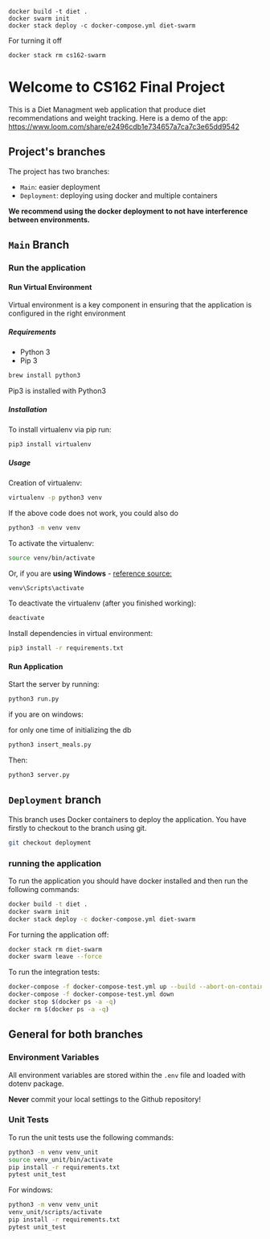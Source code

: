 ```
docker build -t diet .
docker swarm init
docker stack deploy -c docker-compose.yml diet-swarm
```
For turning it off
```
docker stack rm cs162-swarm
```
# Welcome to CS162 Final Project

This is a Diet Managment web application that produce diet recommendations and weight tracking. Here is a demo of the app: https://www.loom.com/share/e2496cdb1e734657a7ca7c3e65dd9542

## Project's branches

The project has two branches:

- `Main`: easier deployment
- `Deployment`: deploying using docker and multiple containers

**We recommend using the docker deployment to not have interference between environments.**

## `Main` Branch
### Run the application
#### Run Virtual Environment

Virtual environment is a key component in ensuring that the application is configured in the right environment

##### Requirements

- Python 3
- Pip 3

```bash
brew install python3
```

Pip3 is installed with Python3

##### Installation

To install virtualenv via pip run:

```bash
pip3 install virtualenv
```

##### Usage

Creation of virtualenv:

```bash
virtualenv -p python3 venv
```

If the above code does not work, you could also do

```bash
python3 -m venv venv
```

To activate the virtualenv:

```bash
source venv/bin/activate
```

Or, if you are **using Windows** - [reference source:](https://stackoverflow.com/questions/8921188/issue-with-virtualenv-cannot-activate)

```bash
venv\Scripts\activate
```

To deactivate the virtualenv (after you finished working):

```bash
deactivate
```

Install dependencies in virtual environment:

```bash
pip3 install -r requirements.txt
```

#### Run Application

Start the server by running:

```bash
python3 run.py
```

if you are on windows:

for only one time of initializing the db

```bash
python3 insert_meals.py
```

Then:

```bash
python3 server.py
```

## `Deployment` branch

This branch uses Docker containers to deploy the application. You have firstly to checkout to the branch using git.

```bash
git checkout deployment
```

### running the application

To run the application you should have docker installed and then run the following commands:

```bash
docker build -t diet .
docker swarm init
docker stack deploy -c docker-compose.yml diet-swarm
```

For turning the application off:

```bash
docker stack rm diet-swarm
docker swarm leave --force
```

To run the integration tests:

```bash
docker-compose -f docker-compose-test.yml up --build --abort-on-container-exit test
docker-compose -f docker-compose-test.yml down
docker stop $(docker ps -a -q)
docker rm $(docker ps -a -q)
```

## General for both branches

### Environment Variables

All environment variables are stored within the `.env` file and loaded with dotenv package.

**Never** commit your local settings to the Github repository!

### Unit Tests

To run the unit tests use the following commands:

```bash
python3 -m venv venv_unit
source venv_unit/bin/activate
pip install -r requirements.txt
pytest unit_test
```

For windows:

```bash
python3 -m venv venv_unit
venv_unit/scripts/activate
pip install -r requirements.txt
pytest unit_test
```
